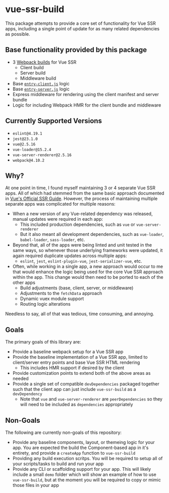 # vue-ssr-build

This package attempts to provide a core set of functionality for Vue SSR apps, including a single point of update for as many related dependencies as possible.

## Base functionality provided by this package

* 3 [Webpack builds](https://ssr.vuejs.org/guide/build-config.html#server-config) for Vue SSR
  * Client build
  * Server build
  * Middleware build
* Base [`entry-client.js`](https://ssr.vuejs.org/guide/structure.html#entry-client-js) logic
* Base [`entry-server.js`](https://ssr.vuejs.org/guide/structure.html#entry-server-js) logic
* Express middleware for rendering using the client manifest and server bundle
* Logic for including Webpack HMR for the client bundle and middleware

## Currently Supported Versions

* `eslint@4.19.1`
* `jest@23.1.0`
* `vue@2.5.16`
* `vue-loader@15.2.4`
* `vue-server-renderer@2.5.16`
* `webpack@4.10.2`

## Why?

At one point in time, I found myself maintaining 3 or 4 separate Vue SSR apps.  All of which had stemmed from the same basic approach documented in [Vue's Official SSR Guide](https://ssr.vuejs.org/).  However, the process of maintaining multiple separate apps was complicated for multiple reasons:

* When a new version of any Vue-related dependency was released, manual updates were required in each app:
  * This included production dependencies, such as `vue` or `vue-server-renderer`
  * But it also meant all development dependencies, such as `vue-loader`, `babel-loader`, `sass-loader`, etc.
* Beyond that, all of the apps were being linted and unit tested in the same ways, so whenever those underlying frameworks were updated, it again required duplicate updates across multiple apps:
  *  `eslint`, `jest`, `eslint-plugin-vue`, `jest-serializer-vue`, etc.
* Often, while working in a single app, a new approach would occur to me that would enhance the logic being used for the core Vue SSR approach within the app.  This change would then need to be ported to each of the other apps
  * Build adjustments (base, client, server, or middleware) 
  * Adjustments to the `fetchData` approach
  * Dynamic vuex module support
  * Routing logic alterations

Needless to say, all of that was tedious, time consuming, and annoying.

## Goals

The primary goals of this library are:

* Provide a baseline webpack setup for a Vue SSR app
* Provide the baseline implementation of a Vue SSR app, limited to client/server entry points and base Vue SSR HTML rendering
  * This includes HMR support if desired by the client
* Provide customization points to extend both of the above areas as needed
* Provide a single set of compatible `devDependencies` packaged together such that the client app can just include `vue-ssr-build` as a `devDependency`
  * Note that `vue` and `vue-server-renderer` are `peerDependencies` so they will need to be included as `dependencies` appropriately

## Non-Goals

The following are currently non-goals of this repository:

* Provide any baseline components, layout, or themeing logic for your app.  You are expected the build the Component-based app in it's entirety, and provide a `createApp` function to `vue-ssr-build`
* Providing any build execution scritps.  You will be required to setup all of your scripts/tasks to build and run your app
* Provide any CLI or scaffolding support for your app.  This will likely include a small `demo` folder which will show an example of how to use `vue-ssr-build`, but at the moment you will be required to copy or mimic those files in your app
